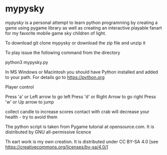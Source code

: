 # mypysky 

*mypysky* is a personal attempt to learn python programming by creating a game using pygame library as well as creating an interactive playable fanart for my favorite mobile game sky children of light.

To download git clone mypysky
or download  the zip file and unzip it 

To play  issue the following command from the directory 

python3 mypysky.py

In MS Windows or Macintosh you should have Python installed and added to your path. 
For details  go to https://python.org 

Player control 

Press 'a' or Left arrow to go left 
Press 'd' or Right Arrow to go right
Press 'w' or Up arrow to jump

collect candle to increase scores 
contact with crab will decrease your health - try to avoid them 


The python script is taken from Pygame tutorial at opensource.com. It is distributed by GNU all-permissive licence

Th eart work is my own creation. It is distributed under CC BY-SA 4.0 [see https://creativecommons.org/licenses/by-sa/4.0/] 
